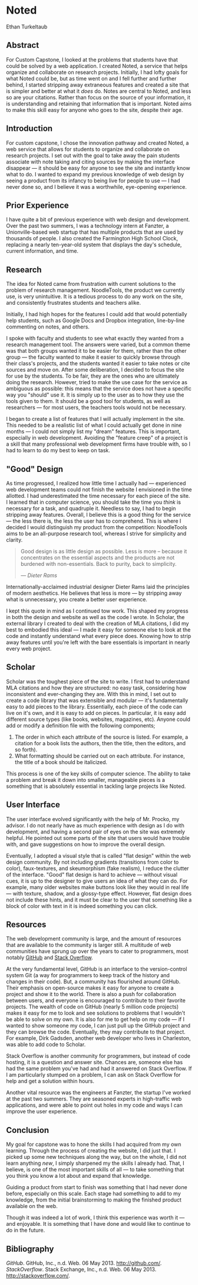 # Noted

Ethan Turkeltaub


## Abstract

For Custom Capstone, I looked at the problems that students have that could be solved by a web application. I created Noted, a service that helps organize and collaborate on research projects. Initially, I had lofty goals for what Noted could be, but as time went on and I fell further and further behind, I started stripping away extraneous features and created a site that is simpler and better at what it _does_ do. Notes are central to Noted, and less so are your citations. Rather than focus on the source of your information, it is understanding and  retaining that information that is important. Noted aims to make this skill easy for anyone who goes to the site, despite their age.

## Introduction

For custom capstone, I chose the innovation pathway and created Noted, a web service that allows for students to organize and collaborate on research projects. I set out with the goal to take away the pain students associate with note taking and citing sources by making the interface disappear — it should be easy for anyone to see the site and instantly know what to do. I wanted to expand my previous knowledge of web design by seeing a product from its infancy to being live for people to use — I had never done so, and I believe it was a worthwhile, eye-opening experience.

## Prior Experience

I have quite a bit of previous experience with web design and development. Over the past two summers, I was a technology intern at Fanzter, a Unionville-based web startup that has multiple products that are used by thousands of people. I also created the Farmington High School Clock, replacing a nearly ten-year-old system that displays the day's schedule, current information, and time.

## Research

The idea for Noted came from frustration with current solutions to the problem of research management. NoodleTools, the product we currently use, is very unintuitive. It is a tedious process to do any work on the site, and consistently frustrates students and teachers alike.

Initially, I had high hopes for the features I could add that would potentially help students, such as Google Docs and Dropbox integration, line-by-line commenting on notes, and others.

I spoke with faculty and students to see what exactly they wanted from a research management tool. The answers were varied, but a common theme was that both groups wanted it to be easier for them, rather than the other group — the faculty wanted to make it easier to quickly browse through their class's projects, and the students wanted it easier to take notes or cite sources and move on. After some deliberation, I decided to focus the site for use by the students. To be fair, they are the ones who are ultimately doing the research. However, tried to make the use case for the service as ambiguous as possible: this means that the service does not have a specific way you "should" use it. It is simply up to the user as to how they use the tools given to them. It should be a good tool for students, as well as researchers — for most users, the teachers tools would not be necessary.

I began to create a list of features that I will actually implement in the site. This needed to be a realistic list of what I could actually get done in nine months — I could not simply list my "dream" features. This is important, especially in web development. Avoiding the "feature creep" of a project is a skill that many professional web development firms have trouble with, so I had to learn to do my best to keep on task.

## "Good" Design

As time progressed, I realized how little time I actually had — experienced web development teams could not finish the website I envisioned in the time allotted. I had underestimated the time necessary for each piece of the site. I learned that in computer science, you should take the time you _think_ is necessary for a task, and quadruple it. Needless to say, I had to begin stripping away features. Overall, I believe this is a good thing for the service — the less there is, the less the user has to comprehend. This is where I decided I would distinguish my product from the competition: NoodleTools aims to be an all-purpose research tool, whereas I strive for simplicity and clarity.

> Good design is as little design as possible. Less is more – because it concentrates on the essential aspects and the products are not burdened with non-essentials. Back to purity, back to simplicity.
> 
> — _Dieter Rams_

Internationally-acclaimed industrial designer Dieter Rams laid the principles of modern aesthetics. He believes that less is more — by stripping away what is unnecessary, you create a better user experience.

I kept this quote in mind as I continued tow work. This shaped my progress in both the design and website as well as the code I wrote. In Scholar, the external library I created to deal with the creation of MLA citations, I did my best to embodied this ideal — I made it easy for someone else to look at the code and instantly understand what every piece does. Knowing how to strip away features until you're left with the bare essentials is important in nearly every web project.

## Scholar

Scholar was the toughest piece of the site to write. I first had to understand MLA citations and how they are structured: no easy task, considering how inconsistent and ever-changing they are. With this in mind, I set out to create a code library that was extensible and modular — it's fundamentally easy to add pieces to the library. Essentially, each piece of the code can live on it's own, and it is easy to add on pieces. In particular, it is easy add different source types (like books, websites, magazines, etc). Anyone could add or modify a definition file with the following components;

1. The order in which each attribute of the source is listed. For example, a citation for a book lists the authors, then the title, then the editors, and so forth).
2. What formatting should be carried out on each attribute. For instance, the title of a book should be italicized.

This process is one of the key skills of computer science. The ability to take a problem and break it down into smaller, manageable pieces is a something that is absolutely essential in tackling large projects like Noted.

## User Interface

The user interface evolved significantly with the help of Mr. Procko, my advisor. I do not nearly have as much experience with design as I do with development, and having a second pair of eyes on the site was extremely helpful. He pointed out some parts of the site that users would have trouble with, and gave suggestions on how to improve the overall design.

Eventually, I adopted a visual style that is called "flat design" within the web design community. By not including gradients (transitions from color to color), faux-textures, and skeumorphism (fake realism), I reduce the clutter of the interface. "Good" flat design is hard to achieve — without visual cues, it is up to the designer to give users an idea of what they can do. For example, many older websites make buttons look like they would in real life — with texture, shadow, and a glossy-type effect. However, flat design does not include these hints, and it must be clear to the user that something like a block of color with text in it is indeed something you can click.

## Resources

The web development community is large, and the amount of resources that are available to the community is larger still. A multitude of web communities have sprung up over the years to cater to programmers, most notably [GitHub](https://github.com) and [Stack Overflow](http://stackoverflow.com).

At the very fundamental level, GitHub is an interface to the version-control system Git (a way for programmers to keep track of the history and changes in their code). But, a community has flourished around GitHub. Their emphasis on open-source makes it easy for anyone to create a project and show it to the world. There is also a push for collaboration between users, and everyone is encouraged to contribute to their favorite projects.  The wealth of code on GitHub (nearly 5 million code projects) makes it easy for me to look and see solutions to problems that I wouldn't be able to solve on my own. It is also for me to get help on my code — if I wanted to show someone my code, I can just pull up the GitHub project and they can browse the code. Eventually, they may contribute to that project. For example, Dirk Gadsden, another web developer who lives in Charleston, was able to add code to Scholar.

Stack Overflow is another community for programmers, but instead of code hosting, it is a question and answer site. Chances are, someone else has had the same problem you've had and had it answered on Stack Overflow. If I am particularly stumped on a problem, I can ask on Stack Overflow for help and get a solution within hours.

Another vital resource was the engineers at Fanzter, the startup I've worked at the past two summers. They are seasoned experts in high-traffic web applications, and were able to point out holes in my code and ways I can improve the user experience.

## Conclusion

My goal for capstone was to hone the skills I had acquired from my own learning. Through the process of creating the website, I did just that. I picked up some new techniques along the way, but on the whole, I did not learn anything _new_, I simply sharpened my the skills I already had. That, I believe, is one of the most important skills of all — to take something that you think you know a lot about and expand that knowledge.

Guiding a product from start to finish was something that I had never done before, especially on this scale. Each stage had something to add to my knowledge, from the initial brainstorming to making the finished product available on the web.

Though it was indeed a lot of work, I think this experience was worth it — and enjoyable. It is something that I have done and would like to continue to do in the future.


## Bibliography

_GitHub_. GitHub, Inc., n.d. Web. 06 May 2013. <http://github.com/>.
_StackOverflow_. Stack Exchange, Inc., n.d. Web. 06 May 2013. <http://stackoverflow.com/>.
